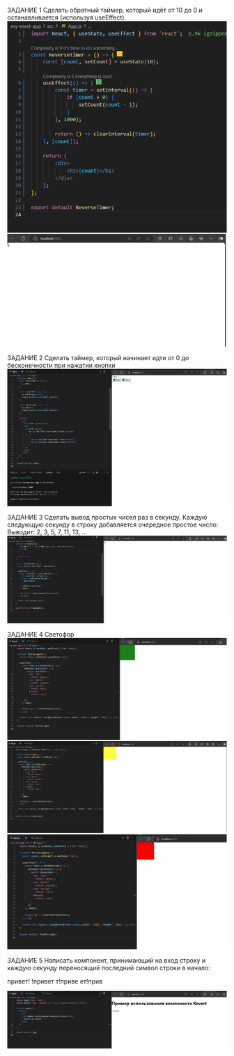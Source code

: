 ЗАДАНИЕ 1
Сделать обратный таймер, который идёт от 10 до 0 и останавливается (используя useEffect).
![image](https://raw.githubusercontent.com/KolomoychenkoAlina107g2/-/main/foto/1.png)
![image](https://raw.githubusercontent.com/KolomoychenkoAlina107g2/-/main/foto/1.1.PNG)




ЗАДАНИЕ 2
Сделать таймер, который начинает идти от 0 до бесконечности при нажатии кнопки
![image](https://raw.githubusercontent.com/KolomoychenkoAlina107g2/-/main/foto/2.PNG)

ЗАДАНИЕ 3
Сделать вывод простых чисел раз в секунду. Каждую следующую секунду в строку добавляется очередное простое число: Выводит: 2, 3, 5, 7, 11, 13, ...
![image](https://raw.githubusercontent.com/KolomoychenkoAlina107g2/-/main/foto/3.PNG)


ЗАДАНИЕ 4
Светофор 
![image](https://raw.githubusercontent.com/KolomoychenkoAlina107g2/-/main/foto/4.3.PNG)
![image](https://raw.githubusercontent.com/KolomoychenkoAlina107g2/-/main/foto/4.1.PNG)
![image](https://raw.githubusercontent.com/KolomoychenkoAlina107g2/-/main/foto/4.2.PNG)




ЗАДАНИЕ 5
Написать компонент, принимающий на вход строку и каждую секунду переносящий последний символ строки в начало:

<Revert s="привет!" />
привет!
!привет
т!приве
ет!прив

![image](https://raw.githubusercontent.com/KolomoychenkoAlina107g2/-/main/foto/5.PNG)



